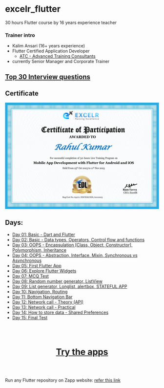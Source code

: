 # excelr_flutter
30 hours Flutter course by 16 years experience teacher

### Trainer intro

- Kalim Ansari (16+ years experience)
- Flutter Certified Application Developer 
    - [ATC - Advanced Training Consultants](https://androidatc.com/pages/Eng/Flutter-Certified-Application-Developer)
- currently Senior Manager and Corporate Trainer

<h2>
    <a href="https://medium.com/@flutterwtf/flutter-interview-questions-and-answers-top-30-for-pros-0cdbf1d40ebd"> Top 30 Interview questions </a>
</h2>

## Certificate

<img src="Images/ExcelrFlutter.jpg" alt="certificate">

## Days:

- [Day 01: Basic - Dart and Flutter](/Notes/day1.md)
- [Day 02: Basic - Data types, Operators, Control flow and functions](/Notes/day2.md)
- [Day 03: OOPS - Encapsulation [Class, Object, Constructor], Polymorphism, Inheritance](/Notes/day3.md)
- [Day 04: OOPS - Abstraction, Interface, Mixin, Synchronous vs Asynchronous](/Notes/day4.md)
- [Day 05: First Flutter App](/Notes/day5.md)
- [Day 06: Explore Flutter Widgets](/Notes/day6.md)
- [Day 07: MCQ Test](#)
- [Day 08: Random number generator, ListView](/Notes/day8.md)
- [Day 09: List generator, Longlist, alertbox, STATEFUL APP](/Notes/day9.md)
- [Day 10: Navigation, Routing](/Notes/day10.md)
- [Day 11: Bottom Navigation Bar](/Notes/day11.md)
- [Day 12: Network call - Theory (API)](/Notes/day12.md)
- [Day 13: Network call - Practical](/Notes/day13.md)
- [Day 14: How to store data - Shared Preferences](/Notes/day14.md)
- [Day 15: Final Test](#)

<br><br>
<h1 align="center"><a href="https://z94806bs9490.zapp.page/#/">Try the apps</a></h1>
<br><br>


Run any Flutter repository on Zapp website: <a href="https://zapp.run/assets/homepage/import-github.gif">refer this link </a>
